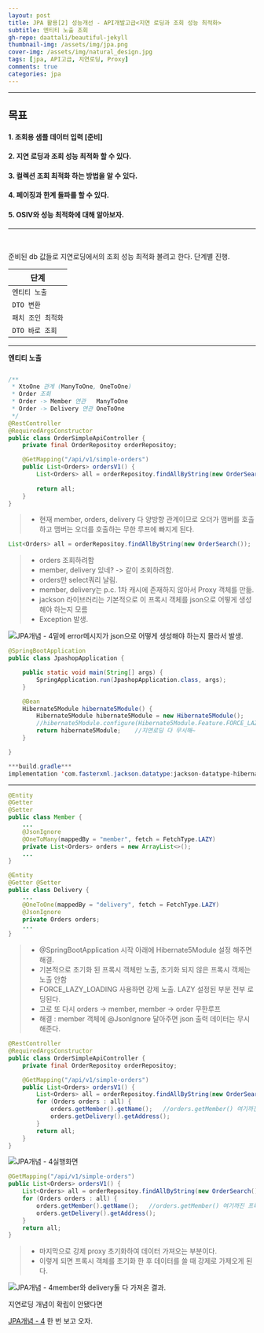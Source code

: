 ```yaml
---
layout: post
title: JPA 활용[2] 성능개선 - API개발고급<지연 로딩과 조회 성능 최적화>
subtitle: 엔티티 노출 조회
gh-repo: daattali/beautiful-jekyll
thumbnail-img: /assets/img/jpa.png
cover-img: /assets/img/natural_design.jpg
tags: [jpa, API고급, 지연로딩, Proxy]
comments: true
categories: jpa
---
```


___
## 목표

#### 1. 조회용 샘플 데이터 입력 [준비]
#### 2. 지연 로딩과 조회 성능 최적화 할 수 있다.
#### 3. 컬렉션 조회 최적화 하는 방법을 알 수 있다.
#### 4. 페이징과 한계 돌파를 할 수 있다.
#### 5. OSIV와 성능 최적화에 대해 알아보자.
___

<br/>

준비된 db 값들로 지연로딩에서의 조회 성능 최적화 볼려고 한다. 단계별 진행.

| 단계 | 
|---|
| `엔티티 노출` |
| `DTO 변환` |
| `패치 조인 최적화` |
| `DTO 바로 조회` |
___

__엔티티 노출__

~~~java

/**
 * XtoOne 관계 (ManyToOne, OneToOne)
 * Order 조회
 * Order -> Member 연관   ManyToOne
 * Order -> Delivery 연관 OneToOne
 */
@RestController
@RequiredArgsConstructor
public class OrderSimpleApiController {
    private final OrderRepositoy orderRepositoy;

    @GetMapping("/api/v1/simple-orders")
    public List<Orders> ordersV1() {
        List<Orders> all = orderRepositoy.findAllByString(new OrderSearch());
        
        return all;
    }
}
~~~

> - 현재 member, orders, delivery 다 양방향 관계이므로 오더가 맴버를 호출하고 맴버는 오더를 호출하는 무한 루프에 빠지게 된다.
~~~java
List<Orders> all = orderRepositoy.findAllByString(new OrderSearch());
~~~ 

> - orders 조회하려함
> - member, delivery 있네? -> 같이 조회하려함.
> - orders만 select쿼리 날림.
> - member, delivery는 p.c. 1차 캐시에 존재하지 않아서 Proxy 객체를 만듦.
> - jackson 라이브러리는 기본적으로 이 프록시 객체를 json으로 어떻게 생성해야 하는지 모름
> - Exception 발생.

![JPA개념 - 4](/assets/img/jpaExercise2/API개발고급%20엔티티%20노출1%20-%20실행.png)밑에 error메시지가 json으로 어떻게 생성해야 하는지 몰라서 발생.

~~~java
@SpringBootApplication
public class JpashopApplication {

	public static void main(String[] args) {
		SpringApplication.run(JpashopApplication.class, args);
	}

	@Bean
	Hibernate5Module hibernate5Module() {
		Hibernate5Module hibernate5Module = new Hibernate5Module();
        //hibernate5Module.configure(Hibernate5Module.Feature.FORCE_LAZY_LOADING, true);
		return hibernate5Module;	//지연로딩 다 무시해~
	}

}

***build.gradle***
implementation 'com.fasterxml.jackson.datatype:jackson-datatype-hibernate5'
~~~

___

~~~java
@Entity
@Getter
@Setter
public class Member {
    ...
    @JsonIgnore
    @OneToMany(mappedBy = "member", fetch = FetchType.LAZY)
    private List<Orders> orders = new ArrayList<>();
    ...
}

@Entity
@Getter @Setter
public class Delivery {
    ...
    @OneToOne(mappedBy = "delivery", fetch = FetchType.LAZY)
    @JsonIgnore
    private Orders orders;
    ...
}
~~~

> - @SpringBootApplication 시작 아래에 Hibernate5Module 설정 해주면 해결.
> - 기본적으로 초기화 된 프록시 객체만 노출, 초기화 되지 않은 프록시 객체는 노출 안함
> - FORCE_LAZY_LOADING 사용하면 강제 노출. LAZY 설정된 부분 전부 로딩된다.
> - 고로 또 다시 orders -> member, member -> order 무한루프
> - 해결 : member 객체에 @JsonIgnore 달아주면 json 출력 데이터는 무시해준다.

~~~java
@RestController
@RequiredArgsConstructor
public class OrderSimpleApiController {
    private final OrderRepositoy orderRepositoy;

    @GetMapping("/api/v1/simple-orders")
    public List<Orders> ordersV1() {
        List<Orders> all = orderRepositoy.findAllByString(new OrderSearch());
        for (Orders orders : all) {
            orders.getMember().getName();   //orders.getMember() 여기까진 프록시 객체 => .getName() 후엔 실제 db
            orders.getDelivery().getAddress();
        }
        return all;
    }
}
~~~

![JPA개념 - 4](/assets/img/jpaExercise2/API개발고급%20엔티티%20노출2%20-%20실행.png)실행화면

~~~java
@GetMapping("/api/v1/simple-orders")
public List<Orders> ordersV1() {
    List<Orders> all = orderRepositoy.findAllByString(new OrderSearch());
    for (Orders orders : all) {
        orders.getMember().getName();   //orders.getMember() 여기까진 프록시 객체 => .getName() 후엔 실제 db
        orders.getDelivery().getAddress();
    }
    return all;
}
~~~

> - 마지막으로 강제 proxy 초기화하여 데이터 가져오는 부분이다.
> - 이렇게 되면 프록시 객체를 초기화 한 후 데이터를 쓸 때 강제로 가제오게 된다.

![JPA개념 - 4](/assets/img/jpaExercise2/API개발고급%20엔티티%20노출3%20-%20실행.png)member와 delivery둘 다 가져온 결과.

지연로딩 개념이 확립이 안됐다면

[JPA개념 - 4](/_posts/2021-04-23-jpa-ex4.md) 한 번 보고 오자.